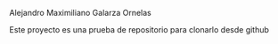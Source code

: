 Alejandro Maximiliano Galarza Ornelas

Este proyecto es una prueba de repositorio para clonarlo desde github
